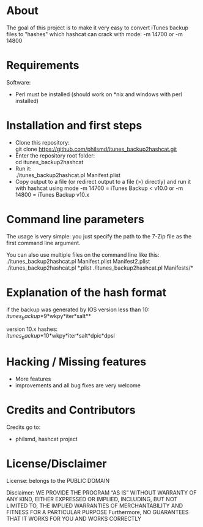 # About

The goal of this project is to make it very easy to convert iTunes backup files to "hashes" which hashcat can crack with mode: -m 14700 or -m 14800

# Requirements

Software:  
- Perl must be installed (should work on *nix and windows with perl installed)

# Installation and first steps

* Clone this repository:  
    git clone https://github.com/philsmd/itunes_backup2hashcat.git  
* Enter the repository root folder:  
    cd itunes_backup2hashcat
* Run it:  
    ./itunes_backup2hashcat.pl Manifest.plist
* Copy output to a file (or redirect output to a file (>) directly) and run it with hashcat using mode -m 14700 = iTunes Backup < v10.0 or -m 14800 = iTunes Backup v10.x

# Command line parameters 

The usage is very simple: you just specify the path to the 7-Zip file as the first command line argument.   
   
You can also use multiple files on the command line like this:   
    ./itunes_backup2hashcat.pl Manifest.plist Manifest2.plist
    ./itunes_backup2hashcat.pl \*.plist
    ./itunes_backup2hashcat.pl Manifests/\*  

# Explanation of the hash format 

if the backup was generated by IOS version less than 10:  
 $itunes_backup$\*9\*wkpy\*iter\*salt\*\*  
  
version 10.x hashes:  
 $itunes_backup$\*10\*wkpy\*iter\*salt\*dpic\*dpsl  

# Hacking / Missing features

* More features
* improvements and all bug fixes are very welcome 

# Credits and Contributors 
Credits go to:  
  
* philsmd, hashcat project

# License/Disclaimer

License: belongs to the PUBLIC DOMAIN
  
Disclaimer: WE PROVIDE THE PROGRAM “AS IS” WITHOUT WARRANTY OF ANY KIND, EITHER EXPRESSED OR IMPLIED, INCLUDING, BUT NOT LIMITED TO, THE IMPLIED WARRANTIES OF MERCHANTABILITY AND FITNESS FOR A PARTICULAR PURPOSE Furthermore, NO GUARANTEES THAT IT WORKS FOR YOU AND WORKS CORRECTLY
